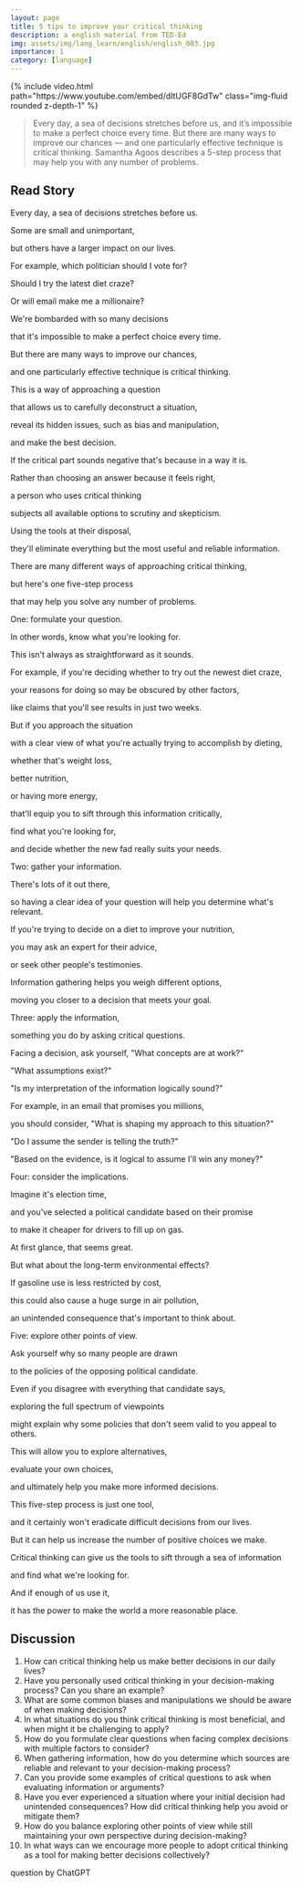 ```yaml
---
layout: page
title: 5 tips to improve your critical thinking
description: a english material from TED-Ed
img: assets/img/lang_learn/english/english_003.jpg
importance: 1
category: [language]
---
```


<div class="row mt-3">
    <div class="col-sm mt-3 mt-md-0">
        {% include video.html path="https://www.youtube.com/embed/dItUGF8GdTw" class="img-fluid rounded z-depth-1" %}
    </div>
</div>


> Every day, a sea of decisions stretches before us, and it’s impossible to make a perfect choice every time. But there are many ways to improve our chances — and one particularly effective technique is critical thinking. Samantha Agoos describes a 5-step process that may help you with any number of problems. 



## Read Story

Every day, a sea of decisions stretches before us.

Some are small and unimportant,

but others have a larger impact on our lives.

For example, which politician should I vote for?

Should I try the latest diet craze?

Or will email make me a millionaire?

We're bombarded with so many decisions

that it's impossible to make a perfect choice every time.

But there are many ways to improve our chances,

and one particularly effective technique is critical thinking.

This is a way of approaching a question

that allows us to carefully deconstruct a situation,

reveal its hidden issues, such as bias and manipulation,

and make the best decision.

If the critical part sounds negative that's because in a way it is.

Rather than choosing an answer because it feels right,

a person who uses critical thinking

subjects all available options to scrutiny and skepticism.

Using the tools at their disposal,

they'll eliminate everything but the most useful and reliable information.

There are many different ways of approaching critical thinking,

but here's one five-step process

that may help you solve any number of problems.

One: formulate your question.

In other words, know what you're looking for.

This isn't always as straightforward as it sounds.

For example, if you're deciding whether to try out the newest diet craze,

your reasons for doing so may be obscured by other factors,

like claims that you'll see results in just two weeks.

But if you approach the situation

with a clear view of what you're actually trying to accomplish by dieting,

whether that's weight loss,

better nutrition,

or having more energy,

that'll equip you to sift through this information critically,

find what you're looking for,

and decide whether the new fad really suits your needs.

Two: gather your information.

There's lots of it out there,

so having a clear idea of your question will help you determine what's relevant.

If you're trying to decide on a diet to improve your nutrition,

you may ask an expert for their advice,

or seek other people's testimonies.

Information gathering helps you weigh different options,

moving you closer to a decision that meets your goal.

Three: apply the information,

something you do by asking critical questions.

Facing a decision, ask yourself, "What concepts are at work?"

"What assumptions exist?"

"Is my interpretation of the information logically sound?"

For example, in an email that promises you millions,

you should consider, "What is shaping my approach to this situation?"

"Do I assume the sender is telling the truth?"

"Based on the evidence, is it logical to assume I'll win any money?"

Four: consider the implications.

Imagine it's election time,

and you've selected a political candidate based on their promise

to make it cheaper for drivers to fill up on gas.

At first glance, that seems great.

But what about the long-term environmental effects?

If gasoline use is less restricted by cost,

this could also cause a huge surge in air pollution,

an unintended consequence that's important to think about.

Five: explore other points of view.

Ask yourself why so many people are drawn

to the policies of the opposing political candidate.

Even if you disagree with everything that candidate says,

exploring the full spectrum of viewpoints

might explain why some policies that don't seem valid to you appeal to others.

This will allow you to explore alternatives,

evaluate your own choices,

and ultimately help you make more informed decisions.

This five-step process is just one tool,

and it certainly won't eradicate difficult decisions from our lives.

But it can help us increase the number of positive choices we make.

Critical thinking can give us the tools to sift through a sea of information

and find what we're looking for.

And if enough of us use it,

it has the power to make the world a more reasonable place.

## Discussion



1. How can critical thinking help us make better decisions in our daily lives?
2. Have you personally used critical thinking in your decision-making process? Can you share an example?
3. What are some common biases and manipulations we should be aware of when making decisions?
4. In what situations do you think critical thinking is most beneficial, and when might it be challenging to apply?
5. How do you formulate clear questions when facing complex decisions with multiple factors to consider?
6. When gathering information, how do you determine which sources are reliable and relevant to your decision-making process?
7. Can you provide some examples of critical questions to ask when evaluating information or arguments?
8. Have you ever experienced a situation where your initial decision had unintended consequences? How did critical thinking help you avoid or mitigate them?
9. How do you balance exploring other points of view while still maintaining your own perspective during decision-making?
10. In what ways can we encourage more people to adopt critical thinking as a tool for making better decisions collectively?



question by ChatGPT

